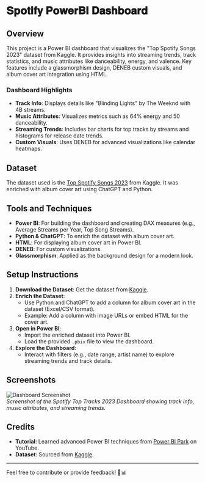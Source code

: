 # 𝐒𝐩𝐨𝐭𝐢𝐟𝐲 𝐏𝐨𝐰𝐞𝐫𝐁𝐈 𝐃𝐚𝐬𝐡𝐛𝐨𝐚𝐫𝐝

## Overview
This project is a Power BI dashboard that visualizes the "Top Spotify Songs 2023" dataset from Kaggle. It provides insights into streaming trends, track statistics, and music attributes like danceability, energy, and valence. Key features include a glassmorphism design, DENEB custom visuals, and album cover art integration using HTML.

### Dashboard Highlights
- **Track Info**: Displays details like "Blinding Lights" by The Weeknd with 4B streams.
- **Music Attributes**: Visualizes metrics such as 64% energy and 50 danceability.
- **Streaming Trends**: Includes bar charts for top tracks by streams and histograms for release date trends.
- **Custom Visuals**: Uses DENEB for advanced visualizations like calendar heatmaps.

## Dataset
The dataset used is the [Top Spotify Songs 2023](https://www.kaggle.com/datasets/nelgiriyewithana/top-spotify-songs-2023) from Kaggle. It was enriched with album cover art using ChatGPT and Python.

## Tools and Techniques
- **Power BI**: For building the dashboard and creating DAX measures (e.g., Average Streams per Year, Top Song Streams).
- **Python & ChatGPT**: To enrich the dataset with album cover art.
- **HTML**: For displaying album cover art in Power BI.
- **DENEB**: For custom visualizations.
- **Glassmorphism**: Applied as the background design for a modern look.

## Setup Instructions
1. **Download the Dataset**: Get the dataset from [Kaggle](https://www.kaggle.com/datasets/nelgiriyewithana/top-spotify-songs-2023).
2. **Enrich the Dataset**:
   - Use Python and ChatGPT to add a column for album cover art in the dataset (Excel/CSV format).
   - Example: Add a column with image URLs or embed HTML for the cover art.
3. **Open in Power BI**:
   - Import the enriched dataset into Power BI.
   - Load the provided `.pbix` file to view the dashboard.
4. **Explore the Dashboard**:
   - Interact with filters (e.g., date range, artist name) to explore streaming trends and track details.

## Screenshots
![Dashboard Screenshot](path/to/screenshot.png)  
*Screenshot of the Spotify Top Tracks 2023 Dashboard showing track info, music attributes, and streaming trends.*

## Credits
- **Tutorial**: Learned advanced Power BI techniques from [Power BI Park](https://www.youtube.com/watch?v=ZSrVOyKAC4Y&t=2351s) on YouTube.
- **Dataset**: Sourced from [Kaggle](https://www.kaggle.com/datasets/nelgiriyewithana/top-spotify-songs-2023).

---

Feel free to contribute or provide feedback! 🎵📊
